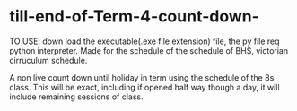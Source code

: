 # till-end-of-Term-4-count-down-
TO USE: down load the executable(.exe file extension) file, the py file req python interpreter.
Made for the schedule of the schedule of BHS, victorian cirruculum schedule.

A non live count down until holiday in term using the schedule of the 8s class.
This will be exact, including if opened half way though a day, it will include remaining sessions of class.

